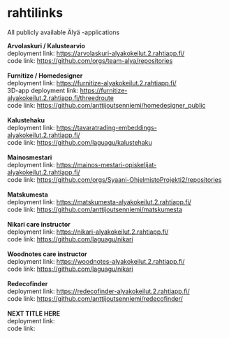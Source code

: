# rahtilinks
All publicly available Älyä -applications

**Arvolaskuri / Kalustearvio**
<br>
deployment link: <a href="https://arvolaskuri-alyakokeilut.2.rahtiapp.fi/">https://arvolaskuri-alyakokeilut.2.rahtiapp.fi/<a>
<br>
code link: <a href="https://github.com/orgs/team-alya/repositories">https://github.com/orgs/team-alya/repositories<a>
<br><br>
**Furnitize / Homedesigner**
<br>
deployment link: <a href="https://furnitize-alyakokeilut.2.rahtiapp.fi/">https://furnitize-alyakokeilut.2.rahtiapp.fi/<a>
<br>
3D-app deployment link: <a href="https://furnitize-alyakokeilut.2.rahtiapp.fi/threedroute">https://furnitize-alyakokeilut.2.rahtiapp.fi/threedroute<a>
<br>
code link: <a href="https://github.com/anttijoutsenniemi/homedesigner_public">https://github.com/anttijoutsenniemi/homedesigner_public<a>
<br><br>
**Kalustehaku**
<br>
deployment link: <a href="https://tavaratrading-embeddings-alyakokeilut.2.rahtiapp.fi/">https://tavaratrading-embeddings-alyakokeilut.2.rahtiapp.fi/<a>
<br>
code link: <a href="https://github.com/laguagu/kalustehaku">https://github.com/laguagu/kalustehaku<a>
<br><br>
**Mainosmestari**
<br>
deployment link: <a href="https://mainos-mestari-opiskelijat-alyakokeilut.2.rahtiapp.fi/">https://mainos-mestari-opiskelijat-alyakokeilut.2.rahtiapp.fi/<a>
<br>
code link: <a href="https://github.com/orgs/Syaani-OhjelmistoProjekti2/repositories">https://github.com/orgs/Syaani-OhjelmistoProjekti2/repositories<a>
<br><br>
**Matskumesta**
<br>
deployment link: <a href="https://matskumesta-alyakokeilut.2.rahtiapp.fi/">https://matskumesta-alyakokeilut.2.rahtiapp.fi/<a>
<br>
code link: <a href="https://github.com/anttijoutsenniemi/matskumesta">https://github.com/anttijoutsenniemi/matskumesta<a>
<br><br>
**Nikari care instructor**
<br>
deployment link: <a href="https://nikari-alyakokeilut.2.rahtiapp.fi/">https://nikari-alyakokeilut.2.rahtiapp.fi/<a>
<br>
code link: <a href="https://github.com/laguagu/nikari">https://github.com/laguagu/nikari<a>
<br><br>
**Woodnotes care instructor**
<br>
deployment link: <a href="https://woodnotes-alyakokeilut.2.rahtiapp.fi/">https://woodnotes-alyakokeilut.2.rahtiapp.fi/<a>
<br>
code link: <a href="https://github.com/laguagu/nikari">https://github.com/laguagu/nikari<a>
<br><br>
**Redecofinder**
<br>
deployment link: <a href="https://redecofinder-alyakokeilut.2.rahtiapp.fi">https://redecofinder-alyakokeilut.2.rahtiapp.fi/<a>
<br>
code link: <a href="https://github.com/anttijoutsenniemi/redecofinder">https://github.com/anttijoutsenniemi/redecofinder/<a>
<br><br>
**NEXT TITLE HERE**
<br>
deployment link: <a href=""><a>
<br>
code link: <a href=""><a>
<br><br>
